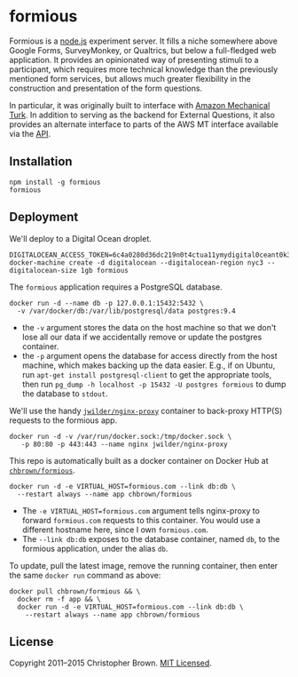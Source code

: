 # formious

Formious is a [node.js](http://nodejs.org/) experiment server. It fills a niche somewhere above Google Forms, SurveyMonkey, or Qualtrics, but below a full-fledged web application. It provides an opinionated way of presenting stimuli to a participant, which requires more technical knowledge than the previously mentioned form services, but allows much greater flexibility in the construction and presentation of the form questions.

In particular, it was originally built to interface with [Amazon Mechanical Turk](https://requester.mturk.com/). In addition to serving as the backend for External Questions, it also provides an alternate interface to parts of the AWS MT interface available via the [API](http://aws.amazon.com/mturk/).


## Installation

    npm install -g formious
    formious


## Deployment

We'll deploy to a Digital Ocean droplet.

    DIGITALOCEAN_ACCESS_TOKEN=6c4a0280d36dc219n0t4ctua11ymydigital0ceant0k3n9186729fe910b157bb
    docker-machine create -d digitalocean --digitalocean-region nyc3 --digitalocean-size 1gb formious

The `formious` application requires a PostgreSQL database.

    docker run -d --name db -p 127.0.0.1:15432:5432 \
      -v /var/docker/db:/var/lib/postgresql/data postgres:9.4

* the `-v` argument stores the data on the host machine so that we don't lose all our data if we accidentally remove or update the postgres container.
* the `-p` argument opens the database for access directly from the host machine, which makes backing up the data easier. E.g., if on Ubuntu, run `apt-get install postgresql-client` to get the appropriate tools, then run `pg_dump -h localhost -p 15432 -U postgres formious` to dump the database to `stdout`.

We'll use the handy [`jwilder/nginx-proxy`](https://github.com/jwilder/nginx-proxy) container to back-proxy HTTP(S) requests to the formious app.

    docker run -d -v /var/run/docker.sock:/tmp/docker.sock \
       -p 80:80 -p 443:443 --name nginx jwilder/nginx-proxy

This repo is automatically built as a docker container on Docker Hub at [`chbrown/formious`](https://registry.hub.docker.com/u/chbrown/formious/).

    docker run -d -e VIRTUAL_HOST=formious.com --link db:db \
      --restart always --name app chbrown/formious

* The `-e VIRTUAL_HOST=formious.com` argument tells nginx-proxy to forward `formious.com` requests to this container. You would use a different hostname here, since I own `formious.com`.
* The `--link db:db` exposes to the database container, named `db`, to the formious application, under the alias `db`.

To update, pull the latest image, remove the running container, then enter the same `docker run` command as above:

    docker pull chbrown/formious && \
      docker rm -f app && \
      docker run -d -e VIRTUAL_HOST=formious.com --link db:db \
        --restart always --name app chbrown/formious


## License

Copyright 2011–2015 Christopher Brown. [MIT Licensed](http://chbrown.github.io/licenses/MIT/#2011-2015).
